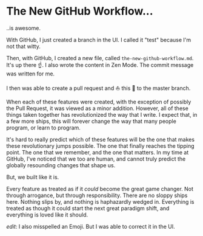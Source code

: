 # The New GitHub Workflow...

..is awesome.

With GitHub, I just created a branch in the UI. I called it "test" because I'm not that witty.

Then, with GitHub, I created a new file, called `the-new-github-workflow.md`. It's up there :point_up:. I also wrote the content in Zen Mode. The commit message was written for me.

I then was able to create a pull request and :boat: this :baby: to the master branch. 

When each of these features were created, with the exception of possibly the Pull Request, it was viewed as a minor 
addition. However, all of these things taken together has revolutionized the way that I write. I expect that, in a few more ships, this will forever change the way that many people program, or learn to program.

It's hard to really predict which of these features will be the one that makes these revolutionary jumps possible. The one that finally reaches the tipping point. The one that we remember, and the one that matters. In my time at GitHub, I've noticed that we too are human, and cannot truly predict the globally resounding changes that shape us.

But, we built like it is. 

Every feature as treated as if it _could_ become the great game changer. Not through arrogance, but through 
responsibility. There are no sloppy ships here. Nothing slips by, and nothing is haphazardly wedged in. Everything is 
treated as though it could start the next great paradigm shift, and everything is loved like it should. 


_edit_: I also misspelled an Emoji. But I was able to correct it in the UI.
